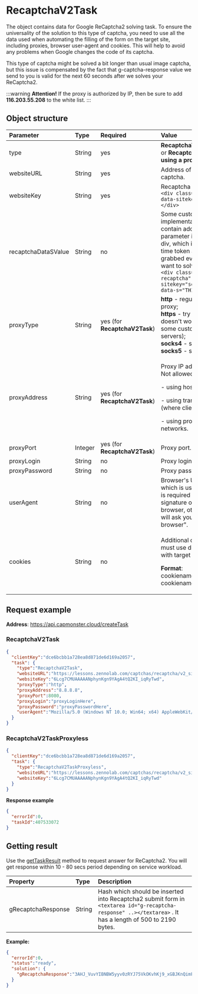 ﻿---
sidebar_position: 0
sidebar_label: RecaptchaV2Task
---

# RecaptchaV2Task
The object contains data for Google ReCaptcha2 solving task. To ensure the universality of the solution to this type of captcha, you need to use all the data used when automating the filling of the form on the target site, including proxies, browser user-agent and cookies. This will help to avoid any problems when Google changes the code of its captcha.

This type of captcha might be solved a bit longer than usual image captcha, but this issue is compensated by the fact that g-captcha-response value we send to you is valid for the next 60 seconds after we solves your ReCaptcha2.

:::warning **Attention!**
If the proxy is authorized by IP, then be sure to add **116.203.55.208** to the white list.
:::

## **Object structure**

|**Parameter**|**Type**|**Required**|**Value**|
| :- | :- | :- | :- |
|type|String|yes|**RecaptchaV2TaskProxyless** or **RecaptchaV2Task (When using a proxy)**.|
|websiteURL|String|yes|Address of a webpage with captcha.|
|websiteKey|String|yes|Recaptcha website key.<br />`<div class="g-recaptcha" data-sitekey="THIS_ONE"></div>`|
|recaptchaDataSValue|String|no|Some custom implementations may contain additional "data-s" parameter in ReCaptcha2 div, which is in fact a one-time token and must be grabbed every time you want to solve a ReCaptcha2.<br />`<div class="g-recaptcha" data-sitekey="some sitekey" data-s="THIS_ONE"></div>`|
|proxyType|String|yes (for **RecaptchaV2Task**)|**http** - regular http/https proxy;<br />**https** - try this only if "http" doesn't work (required by some custom proxy servers);<br />**socks4** - socks4 proxy;<br />**socks5** - socks5 proxy.|
|proxyAddress|String|yes (for **RecaptchaV2Task**)|<p>Proxy IP address IPv4/IPv6. Not allowed:</p><p> - using host names;</p><p> - using transparent proxies (where client IP is visible);</p><p>- using proxies from local networks.</p>|
|proxyPort|Integer|yes (for **RecaptchaV2Task**)|Proxy port.|
|proxyLogin|String|no|Proxy login.|
|proxyPassword|String|no|Proxy password.|
|userAgent|String|no|Browser's User-Agent which is used in emulation. It is required that you use a signature of a modern browser, otherwise Google will ask you to "update your browser".|
|cookies|String|no|<p>Additional cookies which we must use during interaction with target page or Google.</p><p>**Format**: cookiename1=cookievalue1; cookiename2=cookievalue2</p>|

## **Request example**

**Address**: <https://api.capmonster.cloud/createTask>

### RecaptchaV2Task
```json
{
  "clientKey":"dce6bcbb1a728ea8d871de6d169a2057",
  "task": {
    "type":"RecaptchaV2Task",
    "websiteURL":"https://lessons.zennolab.com/captchas/recaptcha/v2_simple.php?level=high",
    "websiteKey":"6Lcg7CMUAAAAANphynKgn9YAgA4tQ2KI_iqRyTwd",
    "proxyType":"http",
    "proxyAddress":"8.8.8.8",
    "proxyPort":8080,
    "proxyLogin":"proxyLoginHere",
    "proxyPassword":"proxyPasswordHere",
    "userAgent":"Mozilla/5.0 (Windows NT 10.0; Win64; x64) AppleWebKit/537.36 (KHTML, like Gecko) Chrome/81.0.4044.132 Safari/537.36"
  }
}
```

### RecaptchaV2TaskProxyless
```json
{
  "clientKey":"dce6bcbb1a728ea8d871de6d169a2057",
  "task": {
    "type":"RecaptchaV2TaskProxyless",
    "websiteURL":"https://lessons.zennolab.com/captchas/recaptcha/v2_simple.php?level=high",
    "websiteKey":"6Lcg7CMUAAAAANphynKgn9YAgA4tQ2KI_iqRyTwd"
  }
}
```


**Response example**

```json
{
  "errorId":0,
  "taskId":407533072
}
```

## **Getting result**
Use the [getTaskResult](../api/methods/get-task-result) method to request answer for ReCaptcha2. You will get response within 10 - 80 secs period depending on service workload.

|**Property**|**Type**|**Description**|
| :- | :- | :- |
|gRecaptchaResponse|String|Hash which should be inserted into Recaptcha2 submit form in `<textarea id="g-recaptcha-response" ..></textarea>` . It has a length of 500 to 2190 bytes.

**Example:**

```json
{
  "errorId":0,
  "status":"ready",
  "solution": {
    "gRecaptchaResponse":"3AHJ_VuvYIBNBW5yyv0zRYJ75VkOKvhKj9_xGBJKnQimF72rfoq3Iy-DyGHMwLAo6a3"
  }
}
```